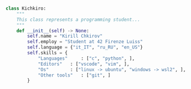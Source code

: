 
```python

class Kichkiro:
	"""
	This class represents a programming student...
	"""
	def __init__(self) -> None:
		self.name = "Kirill Chkirov"
		self.employ = "Student at 42 Firenze Luiss"
		self.language = {"it_IT", "ru_RU", "en_US"}
		self.skills = {
			"Languages" 	: ["c", "python", ],
			"Editors" 	: ["vscode", "vim", ],
			"Os" 		: ["linux -> ubuntu", "windows -> wsl2", ],
			"Other tools" 	: ["git", ]
		}	
```

<!--
**kichkiro/kichkiro** is a ✨ _special_ ✨ repository because its `README.md` (this file) appears on your GitHub profile.

Here are some ideas to get you started:

- 🔭 I’m currently working on ...
- 🌱 I’m currently learning ...
- 👯 I’m looking to collaborate on ...
- 🤔 I’m looking for help with ...
- 💬 Ask me about ...
- 📫 How to reach me: ...
- 😄 Pronouns: ...
- ⚡ Fun fact: ...
-->

